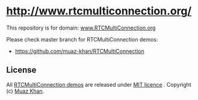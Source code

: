 # http://www.rtcmulticonnection.org/

This repository is for domain: www.RTCMultiConnection.org

Please check master branch for RTCMultiConnection demos:

* https://github.com/muaz-khan/RTCMultiConnection

## License

All [RTCMultiConnection demos](https://github.com/muaz-khan/RTCMultiConnection) are released under [MIT licence](https://www.webrtc-experiment.com/licence/) . Copyright (c) [Muaz Khan](https://plus.google.com/+MuazKhan).

